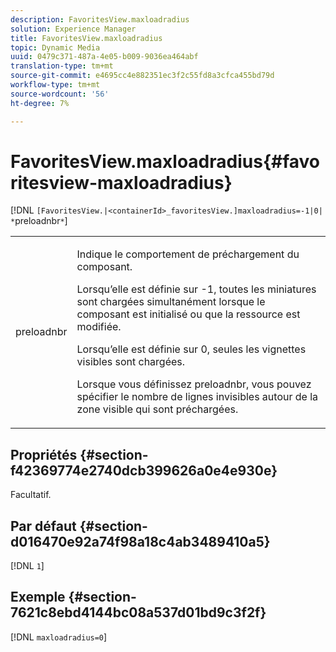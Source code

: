 ```yaml
---
description: FavoritesView.maxloadradius
solution: Experience Manager
title: FavoritesView.maxloadradius
topic: Dynamic Media
uuid: 0479c371-487a-4e05-b009-9036ea464abf
translation-type: tm+mt
source-git-commit: e4695cc4e882351ec3f2c55fd8a3cfca455bd79d
workflow-type: tm+mt
source-wordcount: '56'
ht-degree: 7%

---
```



# FavoritesView.maxloadradius{#favoritesview-maxloadradius}

[!DNL `[FavoritesView.|<containerId>_favoritesView.]maxloadradius=-1|0| *`preloadnbr`*`]

<table id="table_2B109D2F91E64B5382B31921C3780FA5"> 
 <tbody> 
  <tr> 
   <td colname="col1"> <p><span class="codeph"><span class="varname"> preloadnbr</span></span> </p> </td> 
   <td colname="col2"> <p> Indique le comportement de préchargement du composant. </p> <p>Lorsqu’elle est définie sur <span class="codeph"> -1</span>, toutes les miniatures sont chargées simultanément lorsque le composant est initialisé ou que la ressource est modifiée. </p> <p>Lorsqu’elle est définie sur <span class="codeph"> 0</span>, seules les vignettes visibles sont chargées. </p> <p> Lorsque vous définissez <span class="codeph"><span class="varname"> preloadnbr</span></span>, vous pouvez spécifier le nombre de lignes invisibles autour de la zone visible qui sont préchargées. </p> </td> 
  </tr> 
 </tbody> 
</table>

## Propriétés {#section-f42369774e2740dcb399626a0e4e930e}

Facultatif.

## Par défaut {#section-d016470e92a74f98a18c4ab3489410a5}

[!DNL `1`]

## Exemple {#section-7621c8ebd4144bc08a537d01bd9c3f2f}

[!DNL `maxloadradius=0`]
